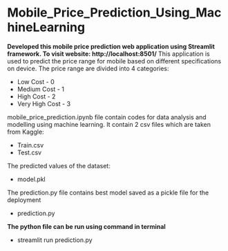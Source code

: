 # Mobile_Price_Prediction_Using_MachineLearning #
**Developed this mobile price prediction web application using Streamlit framework. To visit website: http://localhost:8501/**
This application is used to predict the price range for mobile based on different specifications on device.
The price range are divided into 4 categories:
* Low Cost - 0
* Medium Cost - 1
* High Cost - 2
* Very High Cost - 3

mobile_price_prediction.ipynb file contain codes for data analysis and modelling using machine learning.
It contain 2 csv files which are taken from Kaggle:
* Train.csv
* Test.csv

The predicted values of the dataset:
* model.pkl

The prediction.py file contains best model saved as a pickle file for the deployment
* prediction.py

**The python file can be run using command in terminal**
* streamlit run prediction.py
